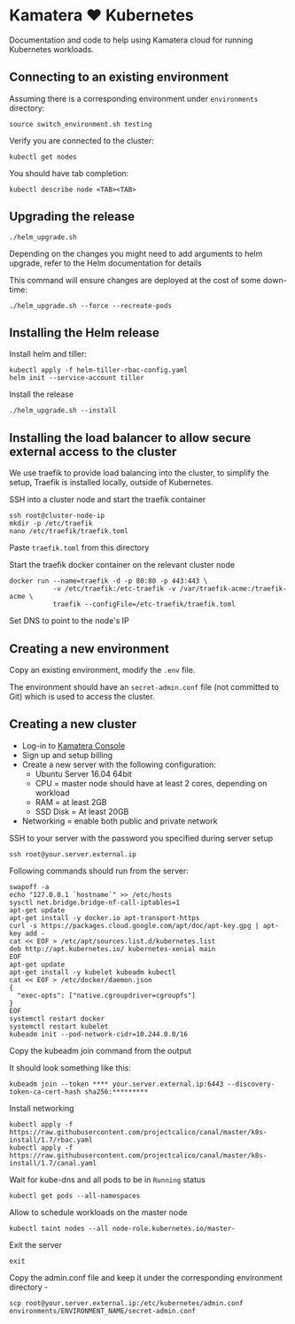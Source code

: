 # Kamatera ❤ Kubernetes

Documentation and code to help using Kamatera cloud for running Kubernetes workloads.


## Connecting to an existing environment

Assuming there is a corresponding environment under `environments` directory:

```
source switch_environment.sh testing
```

Verify you are connected to the cluster:

```
kubectl get nodes
```

You should have tab completion:

```
kubectl describe node <TAB><TAB>
```


## Upgrading the release

```
./helm_upgrade.sh
```

Depending on the changes you might need to add arguments to helm upgrade, refer to the Helm documentation for details

This command will ensure changes are deployed at the cost of some down-time:

```
./helm_upgrade.sh --force --recreate-pods
```


## Installing the Helm release

Install helm and tiller:

```
kubectl apply -f helm-tiller-rbac-config.yaml
helm init --service-account tiller
```

Install the release

```
./helm_upgrade.sh --install
```


## Installing the load balancer to allow secure external access to the cluster

We use traefik to provide load balancing into the cluster, to simplify the setup, Traefik is installed locally, outside of Kubernetes.

SSH into a cluster node and start the traefik container

```
ssh root@cluster-node-ip
mkdir -p /etc/traefik
nano /etc/traefik/traefik.toml
```

Paste `traefik.toml` from this directory

Start the traefik docker container on the relevant cluster node

```
docker run --name=traefik -d -p 80:80 -p 443:443 \
           -v /etc/traefik:/etc-traefik -v /var/traefik-acme:/traefik-acme \
           traefik --configFile=/etc-traefik/traefik.toml
```

Set DNS to point to the node's IP


## Creating a new environment

Copy an existing environment, modify the `.env` file.

The environment should have an `secret-admin.conf` file (not committed to Git) which is used to access the cluster.


## Creating a new cluster

* Log-in to [Kamatera Console](https://console.kamatera.com/)
* Sign up and setup billing
* Create a new server with the following configuration:
  * Ubuntu Server 16.04 64bit
  * CPU = master node should have at least 2 cores, depending on workload
  * RAM = at least 2GB
  * SSD Disk = At least 20GB
* Networking = enable both public and private network

SSH to your server with the password you specified during server setup

```
ssh root@your.server.external.ip
```

Following commands should run from the server:

```
swapoff -a
echo "127.0.0.1 `hostname`" >> /etc/hosts
sysctl net.bridge.bridge-nf-call-iptables=1
apt-get update
apt-get install -y docker.io apt-transport-https
curl -s https://packages.cloud.google.com/apt/doc/apt-key.gpg | apt-key add -
cat << EOF > /etc/apt/sources.list.d/kubernetes.list
deb http://apt.kubernetes.io/ kubernetes-xenial main
EOF
apt-get update
apt-get install -y kubelet kubeadm kubectl
cat << EOF > /etc/docker/daemon.json
{
  "exec-opts": ["native.cgroupdriver=cgroupfs"]
}
EOF
systemctl restart docker
systemctl restart kubelet
kubeadm init --pod-network-cidr=10.244.0.0/16
```

Copy the kubeadm join command from the output

It should look something like this:

```
kubeadm join --token **** your.server.external.ip:6443 --discovery-token-ca-cert-hash sha256:*********
```

Install networking

```
kubectl apply -f https://raw.githubusercontent.com/projectcalico/canal/master/k8s-install/1.7/rbac.yaml
kubectl apply -f https://raw.githubusercontent.com/projectcalico/canal/master/k8s-install/1.7/canal.yaml
```

Wait for kube-dns and all pods to be in `Running` status

```
kubectl get pods --all-namespaces
```

Allow to schedule workloads on the master node

```
kubectl taint nodes --all node-role.kubernetes.io/master-
```

Exit the server

```
exit
```

Copy the admin.conf file and keep it under the corresponding environment directory -

```
scp root@your.server.external.ip:/etc/kubernetes/admin.conf environments/ENVIRONMENT_NAME/secret-admin.conf
```
